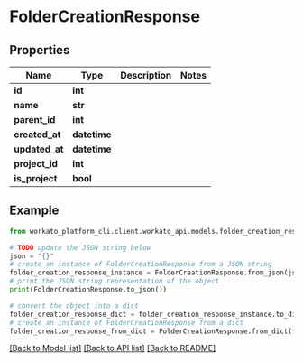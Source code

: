 # FolderCreationResponse


## Properties

Name | Type | Description | Notes
------------ | ------------- | ------------- | -------------
**id** | **int** |  | 
**name** | **str** |  | 
**parent_id** | **int** |  | 
**created_at** | **datetime** |  | 
**updated_at** | **datetime** |  | 
**project_id** | **int** |  | 
**is_project** | **bool** |  | 

## Example

```python
from workato_platform_cli.client.workato_api.models.folder_creation_response import FolderCreationResponse

# TODO update the JSON string below
json = "{}"
# create an instance of FolderCreationResponse from a JSON string
folder_creation_response_instance = FolderCreationResponse.from_json(json)
# print the JSON string representation of the object
print(FolderCreationResponse.to_json())

# convert the object into a dict
folder_creation_response_dict = folder_creation_response_instance.to_dict()
# create an instance of FolderCreationResponse from a dict
folder_creation_response_from_dict = FolderCreationResponse.from_dict(folder_creation_response_dict)
```
[[Back to Model list]](../README.md#documentation-for-models) [[Back to API list]](../README.md#documentation-for-api-endpoints) [[Back to README]](../README.md)



